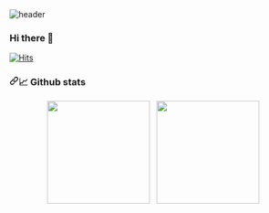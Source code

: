 <img src="https://camo.githubusercontent.com/c35042d1aa3ef893c64d7849d0ca40dd6ce52f1c78a889ee705cdfa74d06ca7b/68747470733a2f2f63617073756c652d72656e6465722e76657263656c2e6170702f6170693f747970653d776176696e6726636f6c6f723d303a3132633265392c35303a6334373165642c3130303a6636346635393f266865696768743d323030" alt="header" data-canonical-src="https://capsule-render.vercel.app/api?type=waving&amp;color=0:12c2e9,50:c471ed,100:f64f59?&amp;height=200" style="max-width: 100%;">

### Hi there 👋

<!--
**morethanmini/morethanmini** is a ✨ _special_ ✨ repository because its `README.md` (this file) appears on your GitHub profile.

Here are some ideas to get you started:

- 🔭 I’m currently working on ...
- 🌱 I’m currently learning ...
- 👯 I’m looking to collaborate on ...
- 🤔 I’m looking for help with ...
- 💬 Ask me about ...
- 📫 How to reach me: ...
- 😄 Pronouns: ...
- ⚡ Fun fact: ...
-->

[![Hits](https://hits.seeyoufarm.com/api/count/incr/badge.svg?url=https%3A%2F%2Fgithub.com%2Fmorethanmini&count_bg=%2379C83D&title_bg=%23555555&icon=&icon_color=%23E7E7E7&title=hits&edge_flat=false)](https://hits.seeyoufarm.com)

<h3 dir="auto"><a id="user-content--github-stats" class="anchor" aria-hidden="true" href="#-github-stats"><svg class="octicon octicon-link" viewBox="0 0 16 16" version="1.1" width="16" height="16" aria-hidden="true"><path fill-rule="evenodd" d="M7.775 3.275a.75.75 0 001.06 1.06l1.25-1.25a2 2 0 112.83 2.83l-2.5 2.5a2 2 0 01-2.83 0 .75.75 0 00-1.06 1.06 3.5 3.5 0 004.95 0l2.5-2.5a3.5 3.5 0 00-4.95-4.95l-1.25 1.25zm-4.69 9.64a2 2 0 010-2.83l2.5-2.5a2 2 0 012.83 0 .75.75 0 001.06-1.06 3.5 3.5 0 00-4.95 0l-2.5 2.5a3.5 3.5 0 004.95 4.95l1.25-1.25a.75.75 0 00-1.06-1.06l-1.25 1.25a2 2 0 01-2.83 0z"></path></svg></a><g-emoji class="g-emoji" alias="chart_with_upwards_trend" fallback-src="https://github.githubassets.com/images/icons/emoji/unicode/1f4c8.png">📈</g-emoji> Github stats</h3>

<div align="center" dir="auto">
   <a target="_blank" rel="noopener noreferrer" href="https://camo.githubusercontent.com/a22e11a8f71ab7ce074a7ca4dde2ae436f36aa67c59e98c69ebcba530ff8df0c/68747470733a2f2f6769746875622d726561646d652d73746174732e76657263656c2e6170702f6170692f746f702d6c616e67732f3f757365726e616d653d6d696e626f6b2d31393938266c616e67735f636f756e743d38267468656d653d64726163756c61"><img src="https://camo.githubusercontent.com/a22e11a8f71ab7ce074a7ca4dde2ae436f36aa67c59e98c69ebcba530ff8df0c/68747470733a2f2f6769746875622d726561646d652d73746174732e76657263656c2e6170702f6170692f746f702d6c616e67732f3f757365726e616d653d6d696e626f6b2d31393938266c616e67735f636f756e743d38267468656d653d64726163756c61" height="180px" data-canonical-src="https://github-readme-stats.vercel.app/api/top-langs/?username=minbok-1998&amp;langs_count=8&amp;theme=dracula" style="max-width: 100%;"></a>
  &nbsp;
   <a target="_blank" rel="noopener noreferrer" href="https://camo.githubusercontent.com/39b80a10bcb41412471e46954c085f7e26af77b789b82d71a5fe34fe5fbea890/68747470733a2f2f6769746875622d726561646d652d73746174732e76657263656c2e6170702f6170693f757365726e616d653d6d696e626f6b2d313939382673686f775f69636f6e733d74727565267468656d653d64726163756c61"><img src="https://camo.githubusercontent.com/39b80a10bcb41412471e46954c085f7e26af77b789b82d71a5fe34fe5fbea890/68747470733a2f2f6769746875622d726561646d652d73746174732e76657263656c2e6170702f6170693f757365726e616d653d6d696e626f6b2d313939382673686f775f69636f6e733d74727565267468656d653d64726163756c61" height="180px" data-canonical-src="https://github-readme-stats.vercel.app/api?username=minbok-1998&amp;show_icons=true&amp;theme=dracula" style="max-width: 100%;"></a>
</div>
